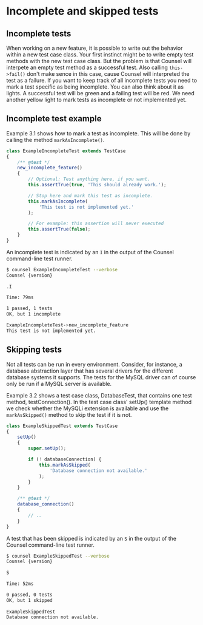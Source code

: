 # Incomplete and skipped tests

## Incomplete tests

When working on a new feature, it is possible to write out the behavior within a new test case class. Your first instinct might be to write empty test methods with the new test case class. But the problem is that Counsel will interpete an empty test method as a successful test. Also calling `this->fail()` don't make sence in this case, cause Counsel will interpreted the test as a failure. If you want to keep track of all incomplete tests you need to mark a test specific as being incomplete. You can also think about it as lights. A successful test will be green and a failing test will be red. We need another yellow light to mark tests as incomplete or not implemented yet.

## Incomplete test example

Example 3.1 shows how to mark a test as incomplete. This will be done by calling the method `markAsIncomplete()`.

```js
class ExampleIncompleteTest extends TestCase
{
    /** @test */
    new_incomplete_feature()
    {
        // Optional: Test anything here, if you want.
        this.assertTrue(true, 'This should already work.');

		// Stop here and mark this test as incomplete.
        this.markAsIncomplete(
            'This test is not implemented yet.'
        );

        // For example: this assertion will never executed
        this.assertTrue(false);
    }
}
```

An incomplete test is indicated by an `I` in the output of the Counsel command-line test runner.

```bash
$ counsel ExampleIncompleteTest --verbose
Counsel {version}
 
.I

Time: 79ms

1 passed, 1 tests
OK, but 1 incomplete

ExampleIncompleteTest->new_incomplete_feature
This test is not implemented yet.
```

## Skipping tests

Not all tests can be run in every environment. Consider, for instance, a database abstraction layer that has several drivers for the different database systems it supports. The tests for the MySQL driver can of course only be run if a MySQL server is available.

Example 3.2 shows a test case class, DatabaseTest, that contains one test method, testConnection(). In the test case class' setUp() template method we check whether the MySQLi extension is available and use the `markAsSkipped()` method to skip the test if it is not.

```js
class ExampleSkippedTest extends TestCase
{
	setUp()
	{
		super.setUp();

    	if (! databaseConnection) {
	        this.markAsSkipped(
	            'Database connection not available.'
	        );
        }
	}

    /** @test */
    database_connection()
    {
        // ..
    }
}
```

A test that has been skipped is indicated by an `S` in the output of the Counsel command-line test runner.

```bash
$ counsel ExampleSkippedTest --verbose
Counsel {version}
 
S

Time: 52ms

0 passed, 0 tests
OK, but 1 skipped
 
ExampleSkippedTest
Database connection not available.
```